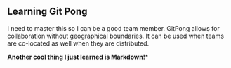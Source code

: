 ## Learning Git Pong 
I need to master this so I can be a good team member. GitPong allows for collaboration without geographical boundaries. It can be used when teams are co-located as well when they are distributed. 

**Another cool thing I just learned is Markdown!***